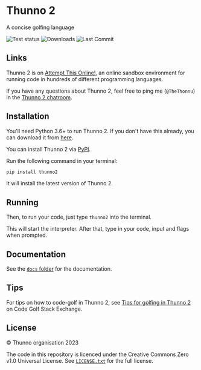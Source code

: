 # Thunno 2

A concise golfing language

![Test status](https://github.com/Thunno/Thunno2/actions/workflows/tests.yml/badge.svg)
![Downloads](https://static.pepy.tech/personalized-badge/thunno2?period=total&units=abbreviation&left_color=grey&right_color=brightgreen&left_text=Downloads)
![Last Commit](https://img.shields.io/github/last-commit/Thunno/Thunno2)
<!-- ![Contributors](https://img.shields.io/github/contributors/Thunno/Thunno2)
 (Add when this goes up) -->

## Links

Thunno 2 is on [Attempt This Online!](https://ato.pxeger.com/run?1=m728JKM0Ly_faMGCpaUlaboWC5YUJyUXwzhQGgA), an online sandbox environment for running code in hundreds of different programming languages.

If you have any questions about Thunno 2, feel free to ping me (`@TheThonnu`) in the [Thunno 2 chatroom](https://chat.stackexchange.com/rooms/145278/thunno-2).

## Installation

You'll need Python 3.6+ to run Thunno 2. If you don't have this already, you can download it from [here](https://www.python.org/downloads/).

You can install Thunno 2 via [PyPI](//pypi.org).

Run the following command in your terminal:

```zsh
pip install thunno2
```

It will install the latest version of Thunno 2.

## Running

Then, to run your code, just type `thunno2` into the terminal.

This will start the interpreter. After that, type in your code, input and flags when prompted.

## Documentation

See the [`docs` folder](https://github.com/Thunno/Thunno2/blob/main/docs) for the documentation.

## Tips

For tips on how to code-golf in Thunno 2, see [Tips for golfing in Thunno 2](https://codegolf.stackexchange.com/q/260902/114446) on Code Golf Stack Exchange.

## License

© Thunno organisation 2023

The code in this repository is licenced under the Creative Commons Zero v1.0 Universal License. See [`LICENSE.txt`](https://github.com/Thunno/Thunno2/blob/main/LICENSE.txt) for the full license.
